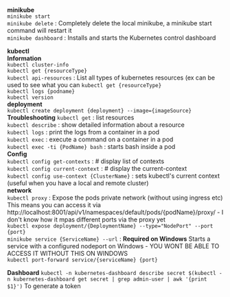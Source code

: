 **minikube**\
 ```minikube start```\
 ```minikube delete``` : Completely delete the local minikube, a minikube start command will restart it\
 ```minikube dashboard``` : Installs and starts the Kubernetes control dashboard

**kubectl**\
 **Information**\
  ```kubectl cluster-info```\
  ```kubectl get {resourceType}```\
  ```kubectl api-resources``` : List all types of kubernetes resources (ex can be used to see what you can ```kubectl get {resourceType}```\
  ```kubectl logs {podname}```\
  ```kubectl version```\
  **deployment**\
  ```kubectl create deployment {deployment} --image={imageSource}```
  **Troubleshooting**
  ```kubectl get``` : list resources\
  ```kubectl describe``` : show detailed information about a resource\
  ```kubectl logs``` : print the logs from a container in a pod\
  ```kubectl exec``` : execute a command on a container in a pod\
  ```kubectl exec -ti {PodName} bash``` : starts bash inside a pod\
  **Config**\
  ```kubectl config get-contexts``` : # display list of contexts\
  ```kubectl config current-context``` : # display the current-context\
  ```kubectl config use-context {ClusterName}``` : sets kubectl's current context (useful when you have a local and remote cluster)\
  **network**\
  ```kubectl proxy``` : Expose the pods private network (without using ingress etc)\
    This means you can access it via http://localhost:8001/api/v1/namespaces/default/pods/{podName}/proxy/ - I don't know how it mpas different ports via the proxy yet\
  ```kubectl expose deployment/{DeploymentName} --type="NodePort" --port {port}```\
  ```minikube service {ServiceName} --url``` : **Required on Windows** Starts a service with a configured nodeport on Windows - YOU WONT BE ABLE TO ACCESS IT WITHOUT THIS ON WINDOWS\
  ```kubectl port-forward service/{serviceName} {port}```

  
**Dashboard**
```kubectl -n kubernetes-dashboard describe secret $(kubectl -n kubernetes-dashboard get secret | grep admin-user | awk '{print $1}')```
To generate a token

